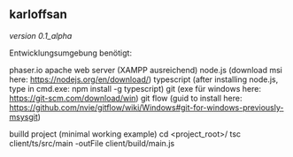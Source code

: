 ## karloffsan

*version 0.1_alpha*

Entwicklungsumgebung benötigt:

phaser.io
apache web server (XAMPP ausreichend)
node.js (download msi here:
  https://nodejs.org/en/download/)
typescript (after installing node.js, type in cmd.exe:
  npm install -g typescript)
git (exe für windows here:
  https://git-scm.com/download/win)
git flow (guid to install here:
  https://github.com/nvie/gitflow/wiki/Windows#git-for-windows-previously-msysgit)

builld project (minimal working example)
cd <project_root>/
tsc client/ts/src/main -outFile client/build/main.js
